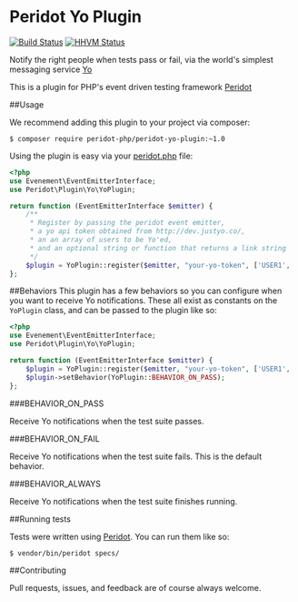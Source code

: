 Peridot Yo Plugin
=================

[![Build Status](https://travis-ci.org/peridot-php/peridot-yo-plugin.png)](https://travis-ci.org/peridot-php/peridot-yo-plugin) [![HHVM Status](http://hhvm.h4cc.de/badge/peridot-php/peridot-yo-plugin.svg)](http://hhvm.h4cc.de/package/peridot-php/peridot-yo-plugin)

Notify the right people when tests pass or fail, via the world's simplest messaging service [Yo](http://www.justyo.co/)

This is a plugin for PHP's event driven testing framework [Peridot](http://peridot-php.github.io/)

##Usage

We recommend adding this plugin to your project via composer:

```
$ composer require peridot-php/peridot-yo-plugin:~1.0
```

Using the plugin is easy via your [peridot.php](http://peridot-php.github.io/#plugins) file:

```php
<?php
use Evenement\EventEmitterInterface;
use Peridot\Plugin\Yo\YoPlugin;

return function (EventEmitterInterface $emitter) {
    /**
     * Register by passing the peridot event emitter,
     * a yo api token obtained from http://dev.justyo.co/,
     * an an array of users to be Yo'ed,
     * and an optional string or function that returns a link string
     */
    $plugin = YoPlugin::register($emitter, "your-yo-token", ['USER1', 'USER2'], 'http://linktobuild.com');
};
```

##Behaviors
This plugin has a few behaviors so you can configure when you want to receive Yo notifications. These all
exist as constants on the `YoPlugin` class, and can be passed to the plugin like so:

```php
<?php
use Evenement\EventEmitterInterface;
use Peridot\Plugin\Yo\YoPlugin;

return function (EventEmitterInterface $emitter) {
    $plugin = YoPlugin::register($emitter, "your-yo-token", ['USER1', 'USER2'], 'http://linktobuild.com');
    $plugin->setBehavior(YoPlugin::BEHAVIOR_ON_PASS);
};
```

###BEHAVIOR_ON_PASS

Receive Yo notifications when the test suite passes.

###BEHAVIOR_ON_FAIL

Receive Yo notifications when the test suite fails. This is the default behavior.

###BEHAVIOR_ALWAYS

Receive Yo notifications when the test suite finishes running.

##Running tests

Tests were written using [Peridot](http://peridot-php.github.io/). You can run them like so:

```
$ vendor/bin/peridot specs/
```

##Contributing

Pull requests, issues, and feedback are of course always welcome.
